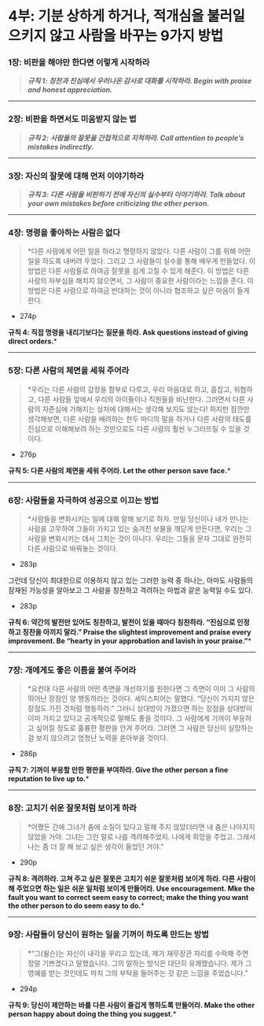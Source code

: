 # 4부: 기분 상하게 하거나, 적개심을 불러일으키지 않고 사람을 바꾸는 9가지 방법

### 1장: 비판을 해야만 한다면 이렇게 시작하라

> ***규칙 1:
칭찬과 진심에서 우러나온 감사로 대화를 시작하라.
Begin with praise and  honest appreciation.***
> 

---

### 2장: 비판을 하면서도 미움받지 않는 법

> ***규칙 2:
사람들의 잘못을 간접적으로 지적하라.
Call attention to people’s mistakes indirectly.***
> 

---

### 3장: 자신의 잘못에 대해 먼저 이야기하라

> ***규칙 3:
다른 사람을 비판하기 전에 자신의 실수부터 이야기하라.
Talk about your own mistakes before criticizing the other person.***
> 

---

### 4장: 명령을 좋아하는 사람은 없다

> *다른 사람에게 어떤 일을 하라고 명령하지 않았다. 다른 사람이 그를 위해 어떤 일을 하도록 내버려 두었다. 그리고 그 사람들이 실수를 통해 배우게 만들었다. 이 방법은 다른 사람들로 하여금 잘못을 쉽게 고칠 수 있게 해준다. 이 방법은 다른 사람의 자부심을 해치지 않으면서, 그 사람이 중요한 사람이라는 느낌을 준다. 이 방법은 다른 사람으로 하여금 반대하는 것이 아니라 협조하고 싶은 마음이 들게 한다.
- 274p

**규칙 4:
직접 명령을 내리기보다는 질문을 하라.
Ask questions instead of giving direct orders.***
> 

---

### 5장: 다른 사람의 체면을 세워 주어라

> *우리는 다른 사람의 감정을 함부로 다루고, 우리 마음대로 하고, 흠잡고, 위협하고, 다른 사람들 앞에서 우리의 아이들이나 직원들을 비난한다. 그러면서 다른 사람의 자존심에 가해지는 상처에 대해서는 생각해 보지도 않는다! 하지만 잠깐만 생각해보면, 다른 사람을 배려하는 한두 마디의 말을 하거나 다른 사람의 태도를 진심으로 이해해보려 하는 것만으로도 다른 사람의 훨씬 누그러뜨릴 수 있을 것이다.
- 276p

**규칙 5:
다른 사람의 체면을 세워 주어라.
Let the other person save face.***
> 

---

### 6장: 사람들을 자극하여 성공으로 이끄는 방법

> *사람들을 변화시키는 일에 대해 말해 보기로 하자. 만일 당신이나 내가 만나는 사람을 고무하여 그들이 가지고 있는 숨겨진 보물을 깨닫게 만든다면, 우리는 그 사람을 변화시키는 데서 그치는 것이 아니다. 우리는 그들을 문자 그대로 완전히 다른 사람으로 바꿔놓는 것이다.
- 283p

그런데 당신이 최대한으로 이용하지 않고 있는 그러한 능력 중 하나는, 아마도 사람들의 잠재된 가능성을 알아보고 그 사람을 칭찬하고 격려하는 마법과 같은 능력일 수도 있다.
- 283p

**규칙 6:
약간의 발전만 있어도 칭찬하고, 발전이 있을 때마다 칭찬하라. “진심으로 인정하고 칭찬을 아끼지 말라.”
Praise the slightest improvement and praise every improvement. Be “hearty in your approbation and lavish in your praise.”***
> 

---

### 7장: 개에게도 좋은 이름을 붙여 주어라

> *요컨대 다른 사람의 어떤 측면을 개선하기를 원한다면 그 측면이 이미 그 사람의 뛰어난 장점인 양 행동하라는 것이다. 셰익스피어는 말했다. “당신이 가지지 않은 장점도 가진 것처럼 행동하라.” 그러니 상대방이 가졌으면 하는 장점을 상대방이 이미 가지고 있다고 공개적으로 말해도 좋을 것이다. 그 사람에게 기꺼이 부응하고 싶어질 정도로 훌륭한 평판을 안겨 주어라. 그러면 그 사람은 당신이 실망하는 걸 보지 않으려고 엄청난 노력을 쏟아부을 것이다.
- 286p

**규칙 7:
기꺼이 부응할 만한 평판을 부여하라.
Give the other person a fine reputation to live up to.***
> 

---

### 8장: 고치기 쉬운 잘못처럼 보이게 하라

> *어쨌든 간에 그녀가 춤에 소질이 있다고 말해 주지 않았더라면 내 춤은 나아지지 않았을 거야. 그녀는 그런 말로 나를 격려해주었지. 나에게 희망을 주었고. 그래서 나는 좀 더 잘 해 보고 싶은 생각이 들었던 거야.”
- 290p

**규칙 8:
격려하라. 고쳐 주고 싶은 잘못은 고치기 쉬운 잘못처럼 보이게 하라. 다른 사람이 해 주었으면 하는 일은 쉬운 일처럼 보이게 만들어라.
Use encouragement. Mke the fault you want to correct seem easy to correct; make the thing you want the other person to do seem easy to do.***
> 

---

### 9장: 사람들이 당신이 원하는 일을 기꺼이 하도록 만드는 방법

> *“그(윌슨)는 자신이 내각을 꾸리고 있는데, 제가 재무장관 자리를 수락해 주면 정말 기쁘겠다고 말했습니다. 그의 말하는 방식은 대단히 유쾌했습니다. 제가 그 영예를 받는 것인데도 마치 그의 부탁을 들어주는 것 같은 느낌을 주었습니다.”
- 294p

**규칙 9:
당신이 제안하는 바를 다른 사람이 즐겁게 행하도록 만들어라.
Make the other person happy about doing the thing you suggest.***
>